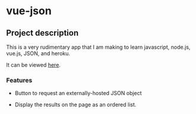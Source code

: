 # vue-json

## Project description

This is a very rudimentary app that I am making to learn javascript, node.js, vue.js, JSON, and heroku.

It can be viewed [here](https://vue-json.herokuapp.com/).

### Features

* Button to request an externally-hosted JSON object

* Display the results on the page as an ordered list.
